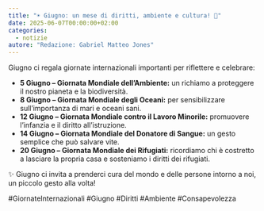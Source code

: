 ```yaml
---
title: "☀️ Giugno: un mese di diritti, ambiente e cultura! 🌿"
date: 2025-06-07T00:00:00+02:00
categories:
  - notizie
autore: "Redazione: Gabriel Matteo Jones"
---
```

Giugno ci regala giornate internazionali importanti per riflettere e celebrare:

* **5 Giugno – Giornata Mondiale dell’Ambiente:** un richiamo a proteggere il nostro pianeta e la biodiversità.
* **8 Giugno – Giornata Mondiale degli Oceani:** per sensibilizzare sull’importanza di mari e oceani sani.
* **12 Giugno – Giornata Mondiale contro il Lavoro Minorile:** promuovere l’infanzia e il diritto all’istruzione.
* **14 Giugno – Giornata Mondiale del Donatore di Sangue:** un gesto semplice che può salvare vite.
* **20 Giugno – Giornata Mondiale dei Rifugiati:** ricordiamo chi è costretto a lasciare la propria casa e sosteniamo i diritti dei rifugiati.

✨ Giugno ci invita a prenderci cura del mondo e delle persone intorno a noi, un piccolo gesto alla volta!

\#GiornateInternazionali #Giugno #Diritti #Ambiente #Consapevolezza
